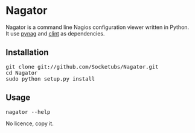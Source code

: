 Nagator
=======

Nagator is a command line Nagios configuration viewer written in Python.  
It use [pynag](http://code.google.com/p/pynag/) and [clint](https://github.com/kennethreitz/clint) as dependencies.

Installation
------------
<pre>
git clone git://github.com/Socketubs/Nagator.git
cd Nagator
sudo python setup.py install
</pre>
Usage
-----
<pre>
nagator --help
</pre>

No licence, copy it.